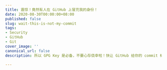 ```yaml
---
title: 震惊！竟然有人在 GitHub 上冒充我的身份！
date: 2020-08-30T00:00:00+08:00
published: false
slug: wait-this-is-not-my-commit
tags:
- Security
- GitHub
- Git
cover_image: ''
canonical_url: false
description: 所以 GPG Key 是必备，不要心存侥幸啦！快让 GitHub 给你的 commit 标上 verified 小勾勾。

---
```

